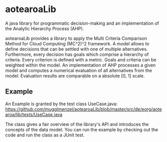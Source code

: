 aotearoaLib
===========

A java library for programmatic decision-making and an implementation of the Analytic Hierarchy Process (AHP).

aotearoaLib provides a library to apply the Multi Criteria Comparison Method for Cloud Computing (MC^2)^2 framework. 
A model allows to define decisions that can be settled with one of multiple alternatives. 
Furthermore, every decision has goals which comprise a hierarchy of criteria. 
Every criterion is defined with a metric. 
Goals and criteria can be weighted within the model. 
An implementation of AHP processes a given model and computes a numerical evaluation of all alternatives from the model.
Evaluation results are comparable on a absolute [0, 1] scale.

Example
-------

An Example is granted by the test class UseCase.java:
https://github.com/mugglmenzel/aotearoaLib/blob/master/src/de/eorg/aotearoa/lib/tests/UseCase.java

The class gives a fair overview of the library's API and introduces the concepts of the data model.
You can run the example by checking out the code and run the class as a JUnit test.